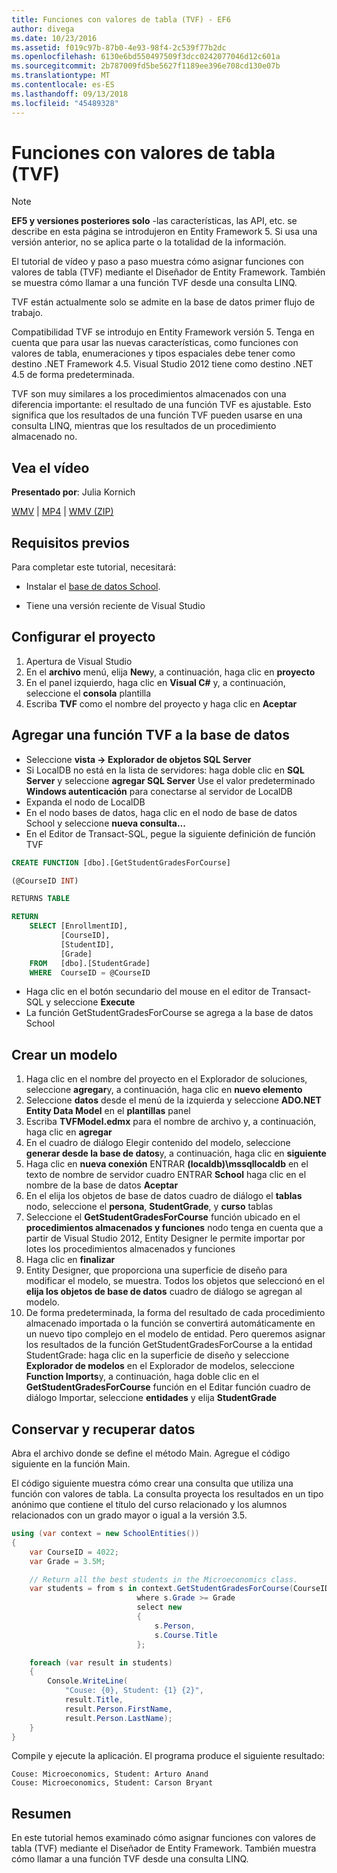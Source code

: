 ```yaml
---
title: Funciones con valores de tabla (TVF) - EF6
author: divega
ms.date: 10/23/2016
ms.assetid: f019c97b-87b0-4e93-98f4-2c539f77b2dc
ms.openlocfilehash: 6130e6bd550497509f3dcc0242077046d12c601a
ms.sourcegitcommit: 2b787009fd5be5627f1189ee396e708cd130e07b
ms.translationtype: MT
ms.contentlocale: es-ES
ms.lasthandoff: 09/13/2018
ms.locfileid: "45489328"
---
```

# <a name="table-valued-functions-tvfs"></a>Funciones con valores de tabla (TVF)
> [!NOTE]
> **EF5 y versiones posteriores solo** -las características, las API, etc. se describe en esta página se introdujeron en Entity Framework 5. Si usa una versión anterior, no se aplica parte o la totalidad de la información.

El tutorial de vídeo y paso a paso muestra cómo asignar funciones con valores de tabla (TVF) mediante el Diseñador de Entity Framework. También se muestra cómo llamar a una función TVF desde una consulta LINQ.

TVF están actualmente solo se admite en la base de datos primer flujo de trabajo.

Compatibilidad TVF se introdujo en Entity Framework versión 5. Tenga en cuenta que para usar las nuevas características, como funciones con valores de tabla, enumeraciones y tipos espaciales debe tener como destino .NET Framework 4.5. Visual Studio 2012 tiene como destino .NET 4.5 de forma predeterminada.

TVF son muy similares a los procedimientos almacenados con una diferencia importante: el resultado de una función TVF es ajustable. Esto significa que los resultados de una función TVF pueden usarse en una consulta LINQ, mientras que los resultados de un procedimiento almacenado no.

## <a name="watch-the-video"></a>Vea el vídeo

**Presentado por**: Julia Kornich

[WMV](http://download.microsoft.com/download/6/0/A/60A6E474-5EF3-4E1E-B9EA-F51D2DDB446A/HDI-ITPro-MSDN-winvideo-tvf.wmv) | [MP4](http://download.microsoft.com/download/6/0/A/60A6E474-5EF3-4E1E-B9EA-F51D2DDB446A/HDI-ITPro-MSDN-mp4video-tvf.m4v) | [WMV (ZIP)](http://download.microsoft.com/download/6/0/A/60A6E474-5EF3-4E1E-B9EA-F51D2DDB446A/HDI-ITPro-MSDN-winvideo-tvf.zip)

## <a name="pre-requisites"></a>Requisitos previos

Para completar este tutorial, necesitará:

- Instalar el [base de datos School](~/ef6/resources/school-database.md).

- Tiene una versión reciente de Visual Studio

## <a name="set-up-the-project"></a>Configurar el proyecto

1.  Apertura de Visual Studio
2.  En el **archivo** menú, elija **New**y, a continuación, haga clic en **proyecto**
3.  En el panel izquierdo, haga clic en **Visual C\#** y, a continuación, seleccione el **consola** plantilla
4.  Escriba **TVF** como el nombre del proyecto y haga clic en **Aceptar**

## <a name="add-a-tvf-to-the-database"></a>Agregar una función TVF a la base de datos

-   Seleccione **vista -&gt; Explorador de objetos SQL Server**
-   Si LocalDB no está en la lista de servidores: haga doble clic en **SQL Server** y seleccione **agregar SQL Server** Use el valor predeterminado **Windows autenticación** para conectarse al servidor de LocalDB
-   Expanda el nodo de LocalDB
-   En el nodo bases de datos, haga clic en el nodo de base de datos School y seleccione **nueva consulta...**
-   En el Editor de Transact-SQL, pegue la siguiente definición de función TVF

``` SQL
CREATE FUNCTION [dbo].[GetStudentGradesForCourse]

(@CourseID INT)

RETURNS TABLE

RETURN
    SELECT [EnrollmentID],
           [CourseID],
           [StudentID],
           [Grade]
    FROM   [dbo].[StudentGrade]
    WHERE  CourseID = @CourseID
```

-   Haga clic en el botón secundario del mouse en el editor de Transact-SQL y seleccione **Execute**
-   La función GetStudentGradesForCourse se agrega a la base de datos School

 

## <a name="create-a-model"></a>Crear un modelo

1.  Haga clic en el nombre del proyecto en el Explorador de soluciones, seleccione **agregar**y, a continuación, haga clic en **nuevo elemento**
2.  Seleccione **datos** desde el menú de la izquierda y seleccione **ADO.NET Entity Data Model** en el **plantillas** panel
3.  Escriba **TVFModel.edmx** para el nombre de archivo y, a continuación, haga clic en **agregar**
4.  En el cuadro de diálogo Elegir contenido del modelo, seleccione **generar desde la base de datos**y, a continuación, haga clic en **siguiente**
5.  Haga clic en **nueva conexión** ENTRAR **(localdb)\\mssqllocaldb** en el texto de nombre de servidor cuadro ENTRAR **School** haga clic en el nombre de la base de datos **Aceptar**
6.  En el elija los objetos de base de datos cuadro de diálogo el **tablas** nodo, seleccione el **persona**, **StudentGrade**, y **curso** tablas
7.  Seleccione el **GetStudentGradesForCourse** función ubicado en el **procedimientos almacenados y funciones** nodo tenga en cuenta que a partir de Visual Studio 2012, Entity Designer le permite importar por lotes los procedimientos almacenados y funciones
8.  Haga clic en **finalizar**
9.  Entity Designer, que proporciona una superficie de diseño para modificar el modelo, se muestra. Todos los objetos que seleccionó en el **elija los objetos de base de datos** cuadro de diálogo se agregan al modelo.
10. De forma predeterminada, la forma del resultado de cada procedimiento almacenado importada o la función se convertirá automáticamente en un nuevo tipo complejo en el modelo de entidad. Pero queremos asignar los resultados de la función GetStudentGradesForCourse a la entidad StudentGrade: haga clic en la superficie de diseño y seleccione **Explorador de modelos** en el Explorador de modelos, seleccione **Function Imports**y, a continuación, haga doble clic en el **GetStudentGradesForCourse** función en el Editar función cuadro de diálogo Importar, seleccione **entidades** y elija **StudentGrade**

## <a name="persist-and-retrieve-data"></a>Conservar y recuperar datos

Abra el archivo donde se define el método Main. Agregue el código siguiente en la función Main.

El código siguiente muestra cómo crear una consulta que utiliza una función con valores de tabla. La consulta proyecta los resultados en un tipo anónimo que contiene el título del curso relacionado y los alumnos relacionados con un grado mayor o igual a la versión 3.5.

``` csharp
using (var context = new SchoolEntities())
{
    var CourseID = 4022;
    var Grade = 3.5M;

    // Return all the best students in the Microeconomics class.
    var students = from s in context.GetStudentGradesForCourse(CourseID)
                            where s.Grade >= Grade
                            select new
                            {
                                s.Person,
                                s.Course.Title
                            };

    foreach (var result in students)
    {
        Console.WriteLine(
            "Couse: {0}, Student: {1} {2}",
            result.Title,  
            result.Person.FirstName,  
            result.Person.LastName);
    }
}
```

Compile y ejecute la aplicación. El programa produce el siguiente resultado:

```
Couse: Microeconomics, Student: Arturo Anand
Couse: Microeconomics, Student: Carson Bryant
```

## <a name="summary"></a>Resumen

En este tutorial hemos examinado cómo asignar funciones con valores de tabla (TVF) mediante el Diseñador de Entity Framework. También muestra cómo llamar a una función TVF desde una consulta LINQ.
